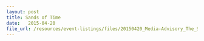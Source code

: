 ```yaml
---
layout: post
title: Sands of Time
date:   2015-04-20
file_url: /resources/event-listings/files/20150420_Media-Advisory_The_Sands_of_Time.pdf
---
```

